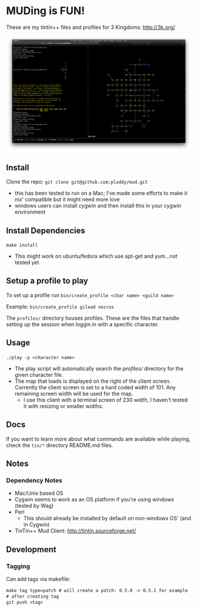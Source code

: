 # MUDing is FUN!

These are my tintin++ files and profiles for 3 Kingdoms: http://3k.org/

![Screenshot](./screenshot.png "Screenshot")

## Install

Clone the repo: `git clone git@github.com:pladdy/mud.git`

- this has been tested to run on a Mac; I've made some efforts to make it nix' compatible but it might need more love
- windows users can install cygwin and then install this in your cygwin environment

## Install Dependencies

`make install`

- This might work on ubuntu/fedora which use apt-get and yum...not tested yet

## Setup a profile to play

To set up a profile run `bin/create_profile <char name> <guild name>`

Example: `bin/create_profile gilead necros`

The `profiles/` directory houses profiles.  These are the files that handle setting up the session when loggin in with a specific character.

## Usage

`./play -p <character name>`

- The play script will automatically search the *profiles/* directory for the given character file.
- The map that loads is displayed on the right of the client screen.  Currently the client screen
  is set to a hard coded width of 101.  Any remaining screen width will be used for the map.
  - I use this client with a terminal screen of 230 width, I haven't tested it with resizing or
    smaller widths.

## Docs

If you want to learn more about what commands are available while playing, check the `tin/*` directory README.md files.

## Notes

### Dependency Notes

- Mac/Unix based OS
- Cygwin seems to work as an OS platform if you're using windows (tested by Wag)
- Perl
  - This should already be installed by default on non-windows OS' (and in Cygwin)
- TinTin++ Mud Client: http://tintin.sourceforge.net/

## Development

### Tagging

Can add tags via makefile:

```
make tag type=patch # will create a patch: 0.5.0 -> 0.5.1 for example
# after creating tag
git push <tag>
```
